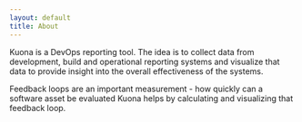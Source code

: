 ```yaml
---
layout: default
title: About
---
```


Kuona is a DevOps reporting tool. The idea is to collect data from
development, build and operational reporting systems and visualize
that data to provide insight into the overall effectiveness of the
systems.

Feedback loops are an important measurement - how quickly can a
software asset be evaluated Kuona helps by calculating and visualizing
that feedback loop.


